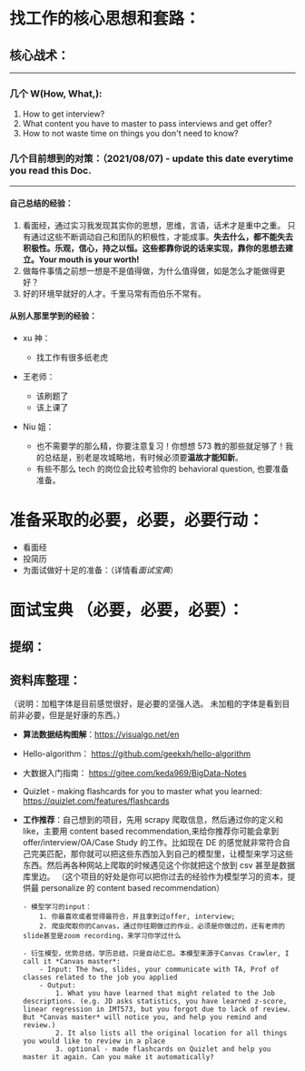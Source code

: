 # 找工作的核心思想和套路：

## 核心战术：

---

### **几个 W(How, What,):**

1. How to get interview?
2. What content you have to master to pass interviews and get offer?
3. How to not waste time on things you don't need to know?

### **几个目前想到的对策：**（2021/08/07) - update this date everytime you read this Doc.

---

#### 自己总结的经验：

1. 看面经，通过实习我发现其实你的思想，思维，言语，话术才是重中之重。 只有通过这些不断调动自己和团队的积极性，才能成事。**失去什么，都不能失去积极性。乐观，信心，持之以恒。这些都靠你说的话来实现，靠你的思想去建立。Your mouth is your worth!**
2. 做每件事情之前想一想是不是值得做，为什么值得做，如是怎么才能做得更好？
3. 好的环境早就好的人才。千里马常有而伯乐不常有。

#### 从别人那里学到的经验：

- xu 神：

  - 找工作有很多纸老虎

- 王老师：

  - 该刷题了
  - 该上课了

- Niu 姐：
  - 也不需要学的那么精，你要注意复习！你想想 573 教的那些就足够了！我的总结是，别老是攻城略地，有时候必须要**温故才能知新**。
  - 有些不那么 tech 的岗位会比较考验你的 behavioral question, 也要准备准备。

# 准备采取的必要，必要，必要行动：

- 看面经
- 投简历
- 为面试做好十足的准备：（详情看*面试宝典*）

# 面试宝典 （必要，必要，必要）：

## 提纲：

## 资料库整理：

（说明：加粗字体是目前感觉很好，是必要的坚强人选。
未加粗的字体是看到目前非必要，但是是好康的东西。）

- **算法数据结构图解**：https://visualgo.net/en
- Hello-algorithm： https://github.com/geekxh/hello-algorithm
- 大数据入门指南： https://gitee.com/keda969/BigData-Notes
- Quizlet - making flashcards for you to master what you learned: https://quizlet.com/features/flashcards

- **工作推荐**：自己想到的项目，先用 scrapy 爬取信息，然后通过你的定义和 like，主要用 content based recommendation,来给你推荐你可能会拿到 offer/interview/OA/Case Study 的工作。比如现在 DE 的感觉就非常符合自己完美匹配，那你就可以把这些东西加入到自己的模型里，让模型来学习这些东西。然后再各种网站上爬取的时候遇见这个你就把这个放到 csv 甚至是数据库里边。
  （这个项目的好处是你可以把你过去的经验作为模型学习的资本，提供最 personalize 的 content based recommendation）

      - 模型学习的input：
          1. 你最喜欢或者觉得最符合，并且拿到过offer, interview;
          2. 爬虫爬取你的Canvas，通过你往期做过的作业，必须是你做过的，还有老师的slide甚至是zoom recording，来学习你学过什么

      - 衍生模型，优势总结，学历总结，只是自动汇总。本模型来源于Canvas Crawler, I call it *Canvas master*:
          - Input: The hws, slides, your communicate with TA, Prof of classes related to the job you applied
          - Output:
              1. What you have learned that might related to the Job descriptions. (e.g. JD asks statistics, you have learned z-score, linear regression in IMT573, but you forgot due to lack of review. But *Canvas master* will notice you, and help you remind and review.)
              2. It also lists all the original location for all things you would like to review in a place
              3. optional - made flashcards on Quizlet and help you master it again. Can you make it automatically?
